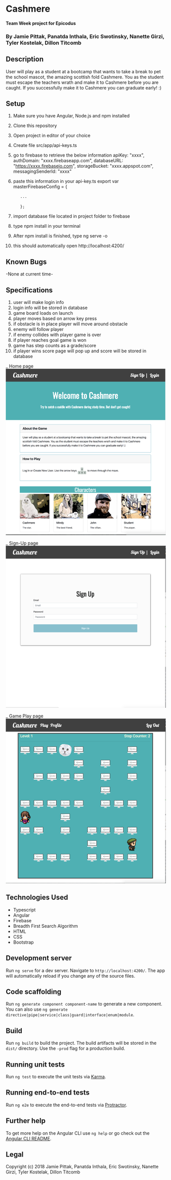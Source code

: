 # Cashmere
#### Team Week project for Epicodus

### By Jamie Pittak, Panatda Inthala, Eric Swotinsky, Nanette Girzi, Tyler Kostelak, Dillon Titcomb

## Description
User will play as a student at a bootcamp that wants to take a break to pet the school mascot, the amazing scottish fold Cashmere. You as the student must escape the teachers wrath and make it to Cashmere before you are caught. If you successfully make it to Cashmere you can graduate early! :)

## Setup
1. Make sure you have Angular, Node.js and npm installed
2. Clone this repository
3. Open project in editor of your choice
4. Create file src/app/api-keys.ts
5. go to firebase to retrieve the below information
          apiKey: "xxxx",
          authDomain: "xxxx.firebaseapp.com",
          databaseURL: "https://xxxx.firebaseio.com",
          storageBucket: "xxxx.appspot.com",
          messagingSenderId: "xxxx"
6. paste this information in your api-key.ts
          export var masterFirebaseConfig = {

          ...

          };
7. import database file located in project folder to firebase
8. type npm install in your terminal
9. After npm install is finished, type ng serve -o
10. this should automatically open http://localhost:4200/

## Known Bugs
-None at current time-

## Specifications
1. user will make login info
2. login info will be stored in database
3. game board loads on launch
4. player moves based on arrow key press
5. if obstacle is in place player will move around obstacle
6. enemy will follow player
7. if enemy collides with player game is over
8. if player reaches goal game is won
9. game has step counts as a grade/score
10. if player wins score page will pop up and score will be stored in database

_ Home page
![Home](src/assets/image/home.png)

_ Sign-Up page
![sign-up](src/assets/image/sign-up.png)

_ Game Play page
![play](src/assets/image/play.png)


## Technologies Used
* Typescript
* Angular
* Firebase
* Breadth First Search Algorithm  
* HTML
* CSS
* Bootstrap

## Development server

Run `ng serve` for a dev server. Navigate to `http://localhost:4200/`. The app will automatically reload if you change any of the source files.

## Code scaffolding

Run `ng generate component component-name` to generate a new component. You can also use `ng generate directive|pipe|service|class|guard|interface|enum|module`.

## Build

Run `ng build` to build the project. The build artifacts will be stored in the `dist/` directory. Use the `-prod` flag for a production build.

## Running unit tests

Run `ng test` to execute the unit tests via [Karma](https://karma-runner.github.io).

## Running end-to-end tests

Run `ng e2e` to execute the end-to-end tests via [Protractor](http://www.protractortest.org/).

## Further help

To get more help on the Angular CLI use `ng help` or go check out the [Angular CLI README](https://github.com/angular/angular-cli/blob/master/README.md).

## Legal
Copyright (c) 2018 Jamie Pittak, Panatda Inthala, Eric Swotinsky, Nanette Girzi, Tyler Kostelak, Dillon Titcomb
